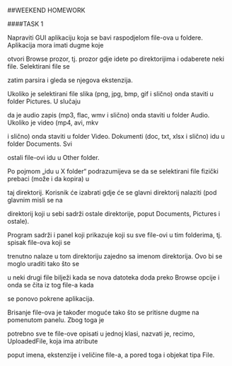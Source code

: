 ##WEEKEND HOMEWORK

####TASK 1

Napraviti GUI aplikaciju koja se bavi raspodjelom file-ova u foldere. Aplikacija mora imati dugme koje 

otvori Browse prozor, tj. prozor gdje idete po direktorijima i odaberete neki file. Selektirani file se 

zatim parsira i gleda se njegova ekstenzija. 

Ukoliko je selektirani file slika (png, jpg, bmp, gif i slično) onda staviti u folder Pictures. U slučaju 

da je audio zapis (mp3, flac, wmv i slično) onda staviti u folder Audio. Ukoliko je video (mp4, avi, mkv

i slično) onda staviti u folder Video. Dokumenti (doc, txt, xlsx i slično) idu u folder Documents. Svi 

ostali file-ovi idu u Other folder.

Po pojmom „idu u X folder“ podrazumijeva se da se selektirani file fizički prebaci (može i da kopira) u 

taj direktorij. Korisnik će izabrati gdje će se glavni direktorij nalaziti (pod glavnim misli se na 

direktorij koji u sebi sadrži ostale direktorije, poput Documents, Pictures i ostale).

Program sadrži i panel koji prikazuje koji su sve file-ovi u tim folderima, tj. spisak file-ova koji se 

trenutno nalaze u tom direktoriju zajedno sa imenom direktorija. Ovo bi se moglo uraditi tako što se 

u neki drugi file bilježi kada se nova datoteka doda preko Browse opcije i onda se čita iz tog file-a kada 

se ponovo pokrene aplikacija.

Brisanje file-ova je također moguće tako što se pritisne dugme na pomenutom panelu. Zbog toga je 

potrebno sve te file-ove opisati u jednoj klasi, nazvati je, recimo, UploadedFile, koja ima atribute 

poput imena, ekstenzije i veličine file-a, a pored toga i objekat tipa File.